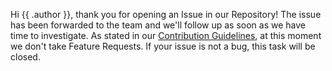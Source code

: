 Hi {{ .author }}, thank you for opening an Issue in our Repository!
The issue has been forwarded to the team and we'll follow up as soon as we have time to investigate. 
As stated in our [Contribution Guidelines](https://github.com/duckduckgo/Android/blob/develop/CONTRIBUTING.md), 
at this moment we don't take Feature Requests. If your issue is not a bug, this task will be closed.
